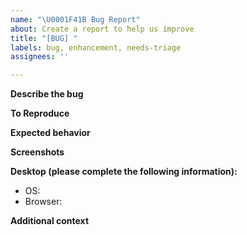```yaml
---
name: "\U0001F41B Bug Report"
about: Create a report to help us improve
title: "[BUG] "
labels: bug, enhancement, needs-triage
assignees: ''

---
```


**Describe the bug**

**To Reproduce**


**Expected behavior**

**Screenshots**

**Desktop (please complete the following information):**
 - OS: 
 - Browser:

**Additional context**
